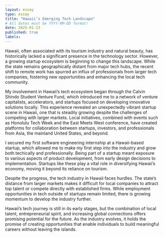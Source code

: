 ```yaml
---
layout: essay
type: essay
title: "Hawaii’s Emerging Tech Landscape"
# All dates must be YYYY-MM-DD format!
date: 2025-01-23
published: true
labels:
---
```


Hawaii, often associated with its tourism industry and natural beauty, has historically lacked a significant presence in the technology sector. However, a growing startup ecosystem is beginning to change this landscape. While the state remains geographically distant from major tech hubs, the recent shift to remote work has spurred an influx of professionals from larger tech companies, fostering new opportunities and enhancing the local tech community.

My involvement in Hawaii’s tech ecosystem began through the Calvin Shindo Student Venture Fund, which introduced me to a network of venture capitalists, accelerators, and startups focused on developing innovative solutions locally. This experience revealed an unexpectedly vibrant startup scene in Hawaii, one that is steadily growing despite the challenges of competing with larger markets. Local initiatives, combined with events such as Honolulu Tech Week and the East Meets West conference, have created platforms for collaboration between startups, investors, and professionals from Asia, the mainland United States, and beyond.

I secured my first software engineering internship at a Hawaii-based startup, which allowed me to make my first step into the industry and grow both techically and professionally. Being part of a startup meant exposure to various aspects of product development, from early design decisions to implementation. Startups like these play a vital role in diversifying Hawaii’s economy, moving it beyond its reliance on tourism.

Despite the progress, the tech industry in Hawaii faces hurdles. The state’s distance from larger markets makes it difficult for local companies to attract top talent or compete directly with established firms. While employment opportunities in tech outside of startups remain limited, there is growing momentum to develop the industry further.

Hawaii’s tech journey is still in its early stages, but the combination of local talent, entrepreneurial spirit, and increasing global connections offers promising potential for the future. As the industry evolves, it holds the promise of creating opportunities that enable individuals to build meaningful careers without leaving the islands.
